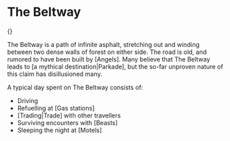 # The Beltway

{}

The Beltway is a path of infinite asphalt, stretching out and winding between two dense walls of forest on either side. The road is old, and rumored to have been built by [Angels]. Many believe that The Beltway leads to [a mythical destination|Parkade], but the so-far unproven nature of this claim has disillusioned many.

A typical day spent on The Beltway consists of:
- Driving
- Refuelling at [Gas stations]
- [Trading|Trade] with other travellers
- Surviving encounters with [Beasts]
- Sleeping the night at [Motels]